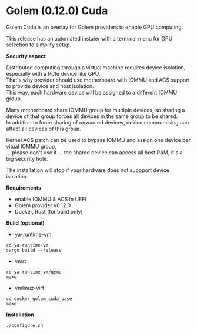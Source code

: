 # Golem (0.12.0) Cuda  

Golem Cuda is an overlay for Golem providers to enable GPU computing.

This release has an automated instaler with a terminal menu for GPU selection to simplify setup.  

**Security aspect**

Distributed computing through a virtual machine requires device isolation, especially with a PCIe device like GPU.  
That's why provider should use motherboard with IOMMU and ACS support to provide device and host isolation.  
This way, each hardware device will be assigned to a different IOMMU group.  

Many motherboard share IOMMU group for multiple devices, so sharing a device of that group forces all devices in the same group to be shared.  
In addition to force sharing of unwanted devices, device compromising can affect all devices of this group.  

Kernel ACS patch can be used to bypass IOMMU and assign one device per vitual IOMMU group,  
 ... please don't use it ... the shared device can access all host RAM, it's a big security hole.   

The installation will stop if your hardware does not suppport device isolation. 

**Requirements**
- enable IOMMU & ACS in UEFI
- Golem provider v0.12.0
- Docker, Rust (for build only)

**Build (optional)**
- ya-runtime-vm
``` 
cd ya-runtime-vm
cargo build --release
``` 
- vmrt
``` 
cd ya-runtime-vm/qemu
make
``` 
- vmlinuz-virt
``` 
cd docker_golem_cuda_base
make
``` 

**Installation**
``` 
./configure.sh
``` 
